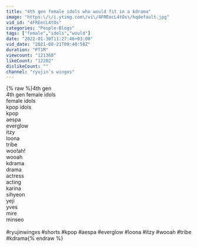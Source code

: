```yaml
---
title: "4th gen female idols who would fit in a kdrama"
image: "https:\/\/i.ytimg.com\/vi\/4FREecL4tOs\/hqdefault.jpg"
vid_id: "4FREecL4tOs"
categories: "People-Blogs"
tags: ["female","idols","would"]
date: "2022-01-30T11:27:46+03:00"
vid_date: "2021-08-21T09:40:58Z"
duration: "PT1M"
viewcount: "121368"
likeCount: "12202"
dislikeCount: ""
channel: "ryujin’s wingxs"
---
```

{% raw %}4th gen <br />4th gen female idols <br />female idols <br />kpop idols <br />kpop<br />aespa <br />everglow <br />itzy <br />loona<br />tribe<br />woo!ah!<br />wooah <br />kdrama <br />drama<br />actress <br />acting <br />karina <br />sihyeon <br />yeji <br />yves<br />mire <br />minseo <br /><br />#ryujinwingxs #shorts #kpop #aespa #everglow #loona #itzy #wooah #tribe #kdrama{% endraw %}
